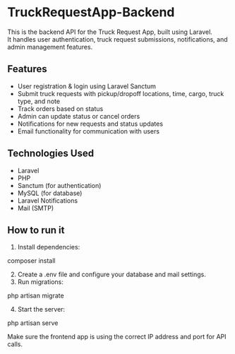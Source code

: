 
# TruckRequestApp-Backend
This is the backend API for the Truck Request App, built using Laravel.  
It handles user authentication, truck request submissions, notifications, and admin management features.


## Features
- User registration & login using Laravel Sanctum
- Submit truck requests with pickup/dropoff locations, time, cargo, truck type, and note
- Track orders based on status
- Admin can update status or cancel orders
- Notifications for new requests and status updates
- Email functionality for communication with users


## Technologies Used

- Laravel
- PHP
- Sanctum (for authentication)
- MySQL (for database)
- Laravel Notifications
- Mail (SMTP)


## How to run it
1. Install dependencies:

composer install

 2. Create a .env file and configure your database and mail settings.
 3. Run migrations:

php artisan migrate

 4. Start the server:

php artisan serve

Make sure the frontend app is using the correct IP address and port for API calls.

